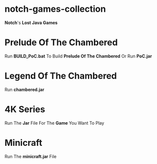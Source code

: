 # notch-games-collection
 **Notch**'s **Lost Java Games**
# Prelude Of The Chambered
 Run **BUILD_PoC.bat** To Build **Prelude Of The Chambered** Or Run **PoC.jar**
# Legend Of The Chambered
 Run **chambered.jar**
# 4K Series
 Run The **Jar** File For The **Game** You Want To Play
# Minicraft
 Run The **minicraft.jar** File